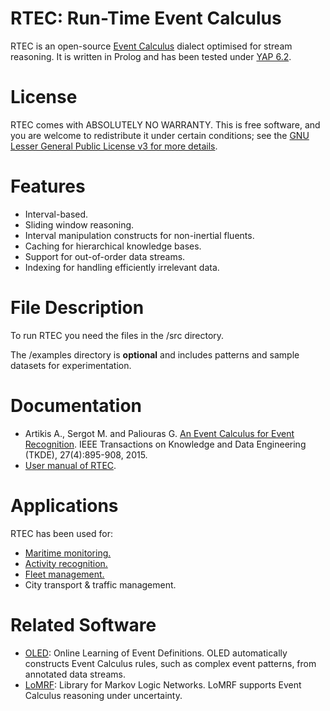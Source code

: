 # RTEC: Run-Time Event Calculus

RTEC is an open-source [Event Calculus](https://en.wikipedia.org/wiki/Event_calculus) dialect optimised for stream reasoning. It is written in Prolog and has been tested under [YAP 6.2](https://en.wikipedia.org/wiki/YAP_(Prolog)).

# License

RTEC comes with ABSOLUTELY NO WARRANTY. This is free software, and you are welcome to redistribute it under certain conditions; see the [GNU Lesser General Public License v3 for more details](http://www.gnu.org/licenses/lgpl-3.0.html).

# Features
- Interval-based.
- Sliding window reasoning.
- Interval manipulation constructs for non-inertial fluents.
- Caching for hierarchical knowledge bases.
- Support for out-of-order data streams.
- Indexing for handling efficiently irrelevant data.

# File Description

To run RTEC you need the files in the /src directory.

The /examples directory is **optional** and includes patterns and sample datasets for experimentation. 

# Documentation

- Artikis A., Sergot M. and Paliouras G. [An Event Calculus for Event Recognition](http://dx.doi.org/10.1109/TKDE.2014.2356476). IEEE Transactions on Knowledge and Data Engineering (TKDE), 27(4):895-908, 2015.
- [User manual of RTEC](https://github.com/aartikis/RTEC/blob/master/RTEC_manual.pdf).

# Applications

RTEC has been used for:
- [Maritime monitoring.](http://cer.iit.demokritos.gr/cermm)
- [Activity recognition.](http://cer.iit.demokritos.gr/cerar)
- [Fleet management.](http://cer.iit.demokritos.gr/cerfm)
- City transport & traffic management.


# Related Software
- [OLED](https://github.com/nkatzz/OLED): Online Learning of Event Definitions. OLED automatically constructs Event Calculus rules, such as complex event patterns, from annotated data streams.
- [LoMRF](https://github.com/anskarl/LoMRF):  Library for Markov Logic Networks. LoMRF supports Event Calculus reasoning under uncertainty.


